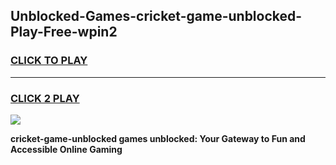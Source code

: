
## Unblocked-Games-cricket-game-unblocked-Play-Free-wpin2
<h3>
<a href="https://premium76.site?title=cricket-game-unblocked&ref=21A">CLICK TO PLAY</a></h3>
<hr>

<h3>
<a href="https://premium76.site?title=cricket-game-unblocked&ref=21A">CLICK 2 PLAY</a>
  
</h3>

<a href="https://premium76.site?title=cricket-game-unblocked&ref=21A"><img src="https://clearcache.store/games.png"></a>


**cricket-game-unblocked games unblocked: Your Gateway to Fun and Accessible Online Gaming**
